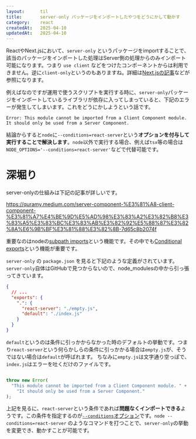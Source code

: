 ```yaml
---
layout:      til
title:       server-only パッケージをインポートしたやつをどうにかして動かす
category:    react
createdAt:   2025-04-10
updatedAt:   2025-04-10
---
```


ReactやNext.jsにおいて、`server-only` というパッケージをimportすることで、該当のパッケージをインポートした処理はServer側の処理からのみインポート可能になります。つまり `use client` などをつけたコンポーネントからは利用できません。逆に`client-only`というのもありますね。詳細は[Next.jsの記事](https://nextjs.org/docs/app/building-your-application/rendering/composition-patterns#keeping-server-only-code-out-of-the-client-environment)などが参照になります。

例えばなのですが運用で使うスクリプトを実行する時に、`server-only`パッケージをインポートしているライブラリが依存に入ってしまっていると、下記のエラーが発生してしまいます。これをどうにかしようという話です。

```
Error: This module cannot be imported from a Client Component module. It should only be used from a Server Component.
```

結論からすると`node`に`--conditions=react-server`という**オプションを付与して実行することで解決します**。`node`以外で実行する場合、例えば`tsx`等の場合は`NODE_OPTIONS='--conditions=react-server'`などで代替可能です。

# 深堀り

server-onlyの仕組みは下記の記事が詳しいです。

https://quramy.medium.com/server-component-%E3%81%A8-client-component-%E3%81%A7%E4%BE%9D%E5%AD%98%E3%83%A2%E3%82%B8%E3%83%A5%E3%83%BC%E3%83%AB%E3%82%92%E5%88%87%E3%82%8A%E6%9B%BF%E3%81%88%E3%82%8B-7d65c8b2074f

重要なのはnodeの[subpath imports](https://nodejs.org/api/packages.html#subpath-imports)という機能です。その中でも[Conditional exports](https://nodejs.org/api/packages.html#conditional-exports)という機能が重要です。

`server-only` の `package.json` を見ると下記のような定義がされています。`server-only`自体はGitHubで見つからないので、node_modulesの中から引っ張ってきています。

```json
{
  // ...
  "exports": {
    ".": {
      "react-server": "./empty.js",
      "default": "./index.js"
    }
  }
}
```

`default`というのは条件に引っかからなかった時のデフォルトの挙動です。つまり`react-server`という何らかしらの条件に引っかかる場合は`empty.js`が、そうではない場合は`default`が呼ばれます。
ちなみに`empty.js`は文字通り空っぽで、`index.js`はエラーを吐くだけのファイルです。

```javascript:empty.js
```

```javascript:index.js
throw new Error(
  "This module cannot be imported from a Client Component module. " +
    "It should only be used from a Server Component."
);
```


上記を見るに、`react-server`という条件であれば**問題なくインポートできる**ようです。この条件を指定するのが[`--conditions`オプション](https://nodejs.org/api/cli.html#-c-condition---conditionscondition)です。`node --conditions=react-server` のようなコマンドを打つことで、`server-only`の挙動を変更でき、動かすことが可能です。
